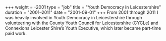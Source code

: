 +++
weight = -2001
type = "job"
title = "Youth Democracy in Leicestershire"
duration = "2001–2011"
date = "2001-09-01"
+++
From 2001 through 2011 I was heavily involved in Youth Democracy in Leicestershire through volunteering with the County Youth Council for Leicestershire (CYCLe) and Connexions Leicester Shire’s Youth Executive, which later became part-time paid work.
